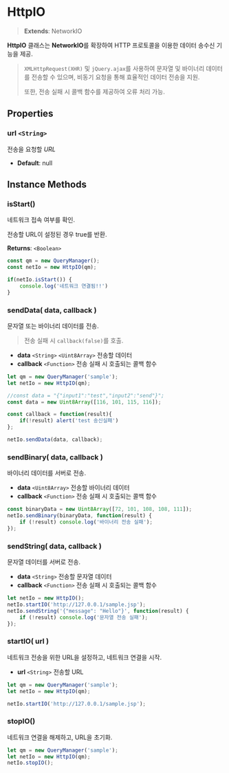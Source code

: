 # HttpIO

> **Extends**: NetworkIO

**HttpIO** 클래스는 **NetworkIO**를 확장하여 HTTP 프로토콜을 이용한 데이터 송수신 기능을 제공.

> `XMLHttpRequest(XHR)` 및 `jQuery.ajax`를 사용하여 문자열 및 바이너리 데이터를 전송할 수 있으며, 비동기 요청을 통해 효율적인 데이터 전송을 지원.
>
> 또한, 전송 실패 시 콜백 함수를 제공하여 오류 처리 가능.

## Properties

### url `<String>`

전송을 요청할 _URL_

* **Default**: null

## Instance Methods

### isStart()

네트워크 접속 여부를 확인.

전송할 URL이 설정된 경우 true를 반환.

**Returns**: `<Boolean>`

```js
const qm = new QueryManager();
const netIo = new HttpIO(qm);

if(netIo.isStart()) {
	console.log('네트워크 연결됨!!')
}
```

### sendData( data, callback )

문자열 또는 바이너리 데이터를 전송.

> 전송 실패 시 `callback(false)`를 호출.

* **data** `<String>` `<Uint8Array>` 전송할 데이터
* **callback** `<Function>` 전송 실패 시 호출되는 콜백 함수

```js
let qm = new QueryManager('sample');
let netIo = new HttpIO(qm);

//const data = "{"input1":"test","input2":"send"}";
const data = new Uint8Array([116, 101, 115, 116]);

const callback = function(result){ 
	if(!result) alert('test 송신실패') 
};

netIo.sendData(data, callback);
```

### sendBinary( data, callback )

바이너리 데이터를 서버로 전송.

* **data** `<Uint8Array>` 전송할 바이너리 데이터
* **callback** `<Function>` 전송 실패 시 호출되는 콜백 함수

```js
const binaryData = new Uint8Array([72, 101, 108, 108, 111]);
netIo.sendBinary(binaryData, function(result) {
    if (!result) console.log('바이너리 전송 실패');
});
```

### sendString( data, callback )

문자열 데이터를 서버로 전송.

* **data** `<String>` 전송할 문자열 데이터
* **callback** `<Function>` 전송 실패 시 호출되는 콜백 함수

```js
let netIo = new HttpIO();
netIo.startIO('http://127.0.0.1/sample.jsp');
netIo.sendString('{"message": "Hello"}', function(result) {
    if (!result) console.log('문자열 전송 실패');
});
```

### startIO( url )

네트워크 전송을 위한 URL을 설정하고, 네트워크 연결을 시작.

* **url** `<String>` 전송할 URL

```js
let qm = new QueryManager('sample');
let netIo = new HttpIO(qm);

netIo.startIO('http://127.0.0.1/sample.jsp');
```

### stopIO()

네트워크 연결을 해제하고, URL을 초기화.

```js
let qm = new QueryManager('sample');
let netIo = new HttpIO(qm);
netIo.stopIO();
```
